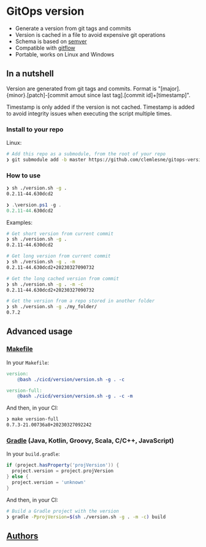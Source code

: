 # GitOps version

- Generate a version from git tags and commits
- Version is cached in a file to avoid expensive git operations
- Schema is based on [semver](https://semver.org/)
- Compatible with [gitflow](https://www.atlassian.com/git/tutorials/comparing-workflows/gitflow-workflow)
- Portable, works on Linux and Windows

## In a nutshell

Version are generated from git tags and commits. Format is "[major].{minor}.[patch]-[commit amout since last tag].[commit id]+[timestamp]".

Timestamp is only added if the version is not cached. Timestamp is added to avoid integrity issues when executing the script multiple times.

### Install to your repo

Linux:

```bash
# Add this repo as a submodule, from the root of your repo
❯ git submodule add -b master https://github.com/clemlesne/gitops-version ./cicd/version
```

### How to use

```bash
❯ sh ./version.sh -g .
0.2.11-44.630dcd2
```

```powershell
❯ .\version.ps1 -g .
0.2.11-44.630dcd2
```

Examples:

```bash
# Get short version from current commit
❯ sh ./version.sh -g .
0.2.11-44.630dcd2

# Get long version from current commit
❯ sh ./version.sh -g . -m
0.2.11-44.630dcd2+20230327090732

# Get the long cached version from commit
❯ sh ./version.sh -g . -m -c
0.2.11-44.630dcd2+20230327090732

# Get the version from a repo stored in another folder
❯ sh ./version.sh -g ./my_folder/
0.7.2
```

## Advanced usage

### [Makefile](https://www.gnu.org/software/make/manual/make.html)

In your `Makefile`:

```makefile
version:
	@bash ./cicd/version/version.sh -g . -c

version-full:
	@bash ./cicd/version/version.sh -g . -c -m
```

And then, in your CI:

```bash
❯ make version-full
0.7.3-21.00736a8+20230327092242
```

### [Gradle](https://gradle.org) (Java, Kotlin, Groovy, Scala, C/C++, JavaScript)

In your `build.gradle`:

```groovy
if (project.hasProperty('projVersion')) {
  project.version = project.projVersion
} else {
  project.version = 'unknown'
}
```

And then, in your CI:

```bash
# Build a Gradle project with the version
❯ gradle -PprojVersion=$(sh ./version.sh -g . -m -c) build
```

## [Authors](./AUTHORS.md)
